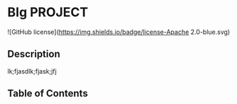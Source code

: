 
# BIg PROJECT
![GitHub license](https://img.shields.io/badge/license-Apache 2.0-blue.svg) 

## Description

lk;fjasdlk;fjask;jfj

## Table of Contents

